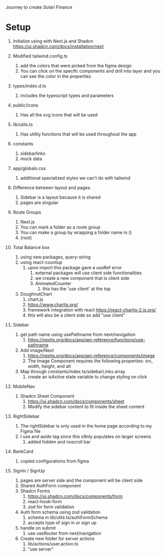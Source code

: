 Journey to create Solari Finance


# Setup
1. Initialize using with Next.js and Shadcn https://ui.shadcn.com/docs/installation/next

2. Modified tailwind.config.ts
   1. add the colors that were picked from the figma design
   2. You can click on the specifc components and drill into layer and you can see the color in the properties 
3. types/index.d.ts
   1. includes the typescript types and parameters
4. public/icons
   1. Has all the svg icons that will be used
5. lib/utils.ts
   1. Has utiltiy functions that will be used throughout the app
6. constants
   1. sidebarlinks
   2. mock data
7. app/globals.css
   1. additional specialized styles we can't do with tailwind

8. Difference between layout and pages.
   1. Sidebar is a layout because it is shared
   2. pages are singular

9. Route Groups
   1.  Next.js
   2.  You can mark a folder as a route group
   3. You can make a group by wrapping a folder name in ()
   4. (root)

10. Total Balance box
    1.  using new packages, query-string
    2.  using react-countup
        1.  upon import this package gave a useRef error
            1.  external packages will use client side functionalities 
            2.  we create a new component that is client side
            3.  AnimatedCounter
                1.  this has the 'use client' at the top
    3. DoughnutChart
        1. chart.js
        2.  https://www.chartjs.org/
        3.  framework integration with react https://react-chartjs-2.js.org/ 
        4.  this will also be a client side so add "use client"
11. Sidebar
    1. get path name using usePathname from next/navigation
       1. https://nextjs.org/docs/app/api-reference/functions/use-pathname
    2. Add image/Next
       1. https://nextjs.org/docs/app/api-reference/components/image
       2. The Image Component requires the following properties: src, width, height, and alt
    3. Map through constants/index.ts/sidebarLinks array
       1. create an isActive state variable to change styling on click
12. MobileNav
     1.  Shadcn Sheet Component
         1.  https://ui.shadcn.com/docs/components/sheet
         2.  Modify the sidebar content to fit inside the sheet content
13. RightSidebar
     1.  The rightSidebar is only used in the home page according to my Figma file
      2.  I use and aside tag since this oßnly populates on larger screens
          1.  added hidden and noscroll bar
14. BankCard
    1.  copied configurations from figma
15. SignIn / SignUp
    1.  pages are server side and the component will be client side
    2.  Shared AuthForm component
    3.  Shadcn Forms
        1.  https://ui.shadcn.com/docs/components/form
        2.  react-hook-form
        3.  zod for form validation
    4.  Auth form schema using zod validation
        1.  schema in lib/utils.ts/authFormSchema
        2.  accepts type of sign in or sign up
    5.  handle on submit
        1.  use useRouter from next/navigation
    6.  Create new folder for server actions
        1.  lib/actions/user.action.ts
        2.  "use server"